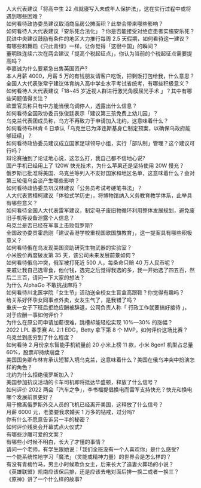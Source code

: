 人大代表建议「将高中生 22 点就寝写入未成年人保护法」，这在实行过程中或将遇到哪些困难？  
如何看待政协委员建议取消商品房公摊面积？此举会带来哪些影响？  
如何看待人大代表建议「安乐死合法化」？你是否能接受对绝症患者实施安乐死？  
民进中央建议鼓励有条件的地区大力推行每周 2.5 天假期，如何看待这一建议？  
有哪些和舞蹈《只此青绿》一样，让你觉得「这很中国」的瞬间？  
董明珠连续六次在两会建议「提高个税起征点」，你认为当前的个税起征点需要提高吗？  
李嘉诚为什么要紧急出售英国资产?  
本人月薪 4000，月薪 5 万的有钱朋友请客户吃饭，把剩饭打包给我，什么意思？  
全国人大代表张常宁建议体育纳入高中学业水平考试省统考，有哪些积极意义？  
如何看待人大代表建议「18~45 岁近视人群进行激光角膜屈光手术 」？其中有哪些问题值得关注？  
欧盟官员称只有中方能当俄乌调停人，透露出什么信息？  
如何看待全国政协委员张俊廷表示「建议第三孩免费上幼儿园」？  
乌克兰代表团成员称，乌方不再致力于申请加入北约，这意味着什么？  
如何看待布林肯 6 日承认「乌克兰已为泽连斯基身亡制定预案，以确保乌政府能够延续」？  
如何看待政协委员建议成立国家足球领导小组，实行「部队制」管理？这个建议可行吗？  
辩论赛抽到了论证地心说，这怎么打，我自己都不信地心说?  
国产手机已经用上了 120W 快充技术，为什么苹果还是坚持使用 20W 慢充？  
俄罗斯已批准将美国、乌克兰等列入不友好国家和地区名单，这意味着什么？会对第三轮俄乌会谈产生哪些影响？  
如何看待政协委员巩汉林建议「公务员考试考硬笔书法」？  
人大代表贾樟柯建议「体验式学历史」，将博物馆纳入义务教育教学体系，此举具有哪些意义？  
如何看待全国人大代表雷军建议，制定电子废旧物循环利用整体发展规划，避免废旧手机等设备泄露个人信息？  
乌克兰是否已经在军事上击败俄罗斯?  
全国政协委员霍启刚「建议香港学校重视国歌国旗教育」，这一提案具有哪些积极意义？  
如何看待俄在乌发现美国资助研究生物武器的实验室？  
小米股价再度破发第 35 天，该公司未来发展前景如何？  
如何看待俄乌冲突，俄军被打死近 500 人，每条命只赔 40 万人民币呢？  
亲戚让我自己选零食，他付钱，选完之后觉得我选的多，我一开始选了四五百，然后二三百，请问一下大家的想法？  
为什么 AlphaGo 不敢挑战麻将？  
如何看待川北医学院「女生节」活动送全校女生盲盒高跟鞋？你觉得有趣吗？  
给关系好怀孕女同事点外卖，女友生气了，是我错了吗？  
重庆一女子下班后拒绝应酬被辞退，公司负责人称「 行政工作就要搞好接待 」，对于应酬一事如何评价？  
为什么在原公司申请加薪很难，跳槽却能轻松实现 10%—30% 的涨幅？  
2022 LPL 春季赛 AL 2:1 EDG，Betty 拿下第 8 个 MVP，如何评价这场比赛？  
乌克兰到底穷到了什么程度？  
如何看待 2 月份京东智能手机销量前 20 小米上榜 11 款，小米 8gen1 机型占总量 60%，股票却持续崩盘？  
美国国务卿布林肯承认短暂入境乌克兰，这意味着什么？美国在俄乌冲突中扮演怎样的角色？  
北约为什么拒绝俄罗斯加入？  
美国参加抗议活动的卡车司机即将抵达华盛顿，释放了什么信号？  
如何评价 2022 两会「汽车之争」，李书福提倡换电而雷军支持快充？快充和换电哪个发展前景更好？  
用于撤离俄罗斯外交人员的飞机已经离开美国，这释放了什么信号？  
月薪 6000 元，老婆要我求婚买 1 万多的钻戒，过分吗?  
你有什么不愿意告诉另一半的秘密？  
如何评价残奥会开幕式点火仪式?  
有哪些沙雕可爱的文案？  
有哪些小时候不明白，长大了才懂的事情？  
请问一个老师，有学生跟她说：「我们全班没有一个人喜欢你」是什么感受?  
一个能系统性地学习「魔法」（灵能或精神力量）的世界会是怎么样的？  
有没有青梅竹马，男主小时候欺负女主，后来长大了追妻火葬场的小说？  
《英雄联盟》凯南应该保后排，还是应该去电对面后排一换二或者一换三？  
《原神》讲了一个什么样的故事?  
